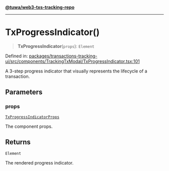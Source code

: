 [**@tuwa/web3-txs-tracking-repo**](../../../README.md)

***

# TxProgressIndicator()

> **TxProgressIndicator**(`props`): `Element`

Defined in: [packages/transactions-tracking-ui/src/components/TrackingTxModal/TxProgressIndicator.tsx:101](https://github.com/TuwaIO/web3-transactions-tracking/blob/ef26e0214bae02134bca62097cf4b010e691f9d5/packages/transactions-tracking-ui/src/components/TrackingTxModal/TxProgressIndicator.tsx#L101)

A 3-step progress indicator that visually represents the lifecycle of a transaction.

## Parameters

### props

[`TxProgressIndicatorProps`](../interfaces/TxProgressIndicatorProps.md)

The component props.

## Returns

`Element`

The rendered progress indicator.

